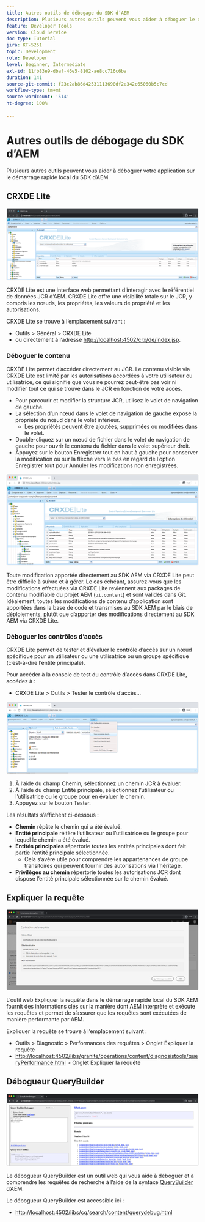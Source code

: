 ```yaml
---
title: Autres outils de débogage du SDK d’AEM
description: Plusieurs autres outils peuvent vous aider à déboguer le démarrage rapide local du SDK AEM.
feature: Developer Tools
version: Cloud Service
doc-type: Tutorial
jira: KT-5251
topic: Development
role: Developer
level: Beginner, Intermediate
exl-id: 11fb83e9-dbaf-46e5-8102-ae8cc716c6ba
duration: 141
source-git-commit: f23c2ab86d42531113690df2e342c65060b5c7cd
workflow-type: tm+mt
source-wordcount: '514'
ht-degree: 100%

---
```


# Autres outils de débogage du SDK d’AEM

Plusieurs autres outils peuvent vous aider à déboguer votre application sur le démarrage rapide local du SDK d’AEM.

## CRXDE Lite

![CRXDE Lite.](./assets/other-tools/crxde-lite.png)

CRXDE Lite est une interface web permettant d’interagir avec le référentiel de données JCR d’AEM. CRXDE Lite offre une visibilité totale sur le JCR, y compris les nœuds, les propriétés, les valeurs de propriété et les autorisations.

CRXDE Lite se trouve à l’emplacement suivant :

+ Outils > Général > CRXDE Lite
+ ou directement à l’adresse [http://localhost:4502/crx/de/index.jsp](http://localhost:4502/crx/de/index.jsp).

### Déboguer le contenu

CRXDE Lite permet d’accéder directement au JCR. Le contenu visible via CRXDE Lite est limité par les autorisations accordées à votre utilisateur ou utilisatrice, ce qui signifie que vous ne pourrez peut-être pas voir ni modifier tout ce qui se trouve dans le JCR en fonction de votre accès.

+ Pour parcourir et modifier la structure JCR, utilisez le volet de navigation de gauche.
+ La sélection d’un nœud dans le volet de navigation de gauche expose la propriété du nœud dans le volet inférieur.
   + Les propriétés peuvent être ajoutées, supprimées ou modifiées dans le volet.
+ Double-cliquez sur un nœud de fichier dans le volet de navigation de gauche pour ouvrir le contenu du fichier dans le volet supérieur droit.
+ Appuyez sur le bouton Enregistrer tout en haut à gauche pour conserver la modification ou sur la flèche vers le bas en regard de l’option Enregistrer tout pour Annuler les modifications non enregistrées.

![CRXDE Lite - Débogage de contenu.](./assets/other-tools/crxde-lite__debugging-content.png)

Toute modification apportée directement au SDK AEM via CRXDE Lite peut être difficile à suivre et à gérer. Le cas échéant, assurez-vous que les modifications effectuées via CRXDE Lite reviennent aux packages de contenu modifiable du projet AEM (`ui.content`) et sont validés dans Git. Idéalement, toutes les modifications de contenu d’application sont apportées dans la base de code et transmises au SDK AEM par le biais de déploiements, plutôt que d’apporter des modifications directement au SDK AEM via CRXDE Lite.

### Déboguer les contrôles d’accès

CRXDE Lite permet de tester et d’évaluer le contrôle d’accès sur un nœud spécifique pour un utilisateur ou une utilisatrice ou un groupe spécifique (c’est-à-dire l’entité principale).

Pour accéder à la console de test du contrôle d’accès dans CRXDE Lite, accédez à :

+ CRXDE Lite > Outils > Tester le contrôle d’accès...

![CRXDE Lite - Test du contrôle d’accès.](./assets/other-tools/crxde-lite__test-access-control.png)

1. À l’aide du champ Chemin, sélectionnez un chemin JCR à évaluer.
1. À l’aide du champ Entité principale, sélectionnez l’utilisateur ou l’utilisatrice ou le groupe pour en évaluer le chemin.
1. Appuyez sur le bouton Tester.

Les résultats s’affichent ci-dessous :

+ __Chemin__ répète le chemin qui a été évalué.
+ __Entité principale__ réitère l’utilisateur ou l’utilisatrice ou le groupe pour lequel le chemin a été évalué.
+ __Entités principales__ répertorie toutes les entités principales dont fait partie l’entité principale sélectionnée.
   + Cela s’avère utile pour comprendre les appartenances de groupe transitoires qui peuvent fournir des autorisations via l’héritage.
+ __Privilèges au chemin__ répertorie toutes les autorisations JCR dont dispose l’entité principale sélectionnée sur le chemin évalué.

## Expliquer la requête

![Expliquer la requête.](./assets/other-tools/explain-query.png)

L’outil web Expliquer la requête dans le démarrage rapide local du SDK AEM fournit des informations clés sur la manière dont AEM interprète et exécute les requêtes et permet de s’assurer que les requêtes sont exécutées de manière performante par AEM.

Expliquer la requête se trouve à l’emplacement suivant :

+ Outils > Diagnostic > Performances des requêtes > Onglet Expliquer la requête
+ [http://localhost:4502/libs/granite/operations/content/diagnosistools/queryPerformance.html](http://localhost:4502/libs/granite/operations/content/diagnosistools/queryPerformance.html) > Onglet Expliquer la requête

## Débogueur QueryBuilder

![Débogueur QueryBuilder.](./assets/other-tools/query-debugger.png)

Le débogueur QueryBuilder est un outil web qui vous aide à déboguer et à comprendre les requêtes de recherche à l’aide de la syntaxe [QueryBuilder](https://experienceleague.adobe.com/docs/experience-manager-65/developing/platform/query-builder/querybuilder-api.html?lang=fr) d’AEM.

Le débogueur QueryBuilder est accessible ici :

+ [http://localhost:4502/libs/cq/search/content/querydebug.html](http://localhost:4502/libs/cq/search/content/querydebug.html)

